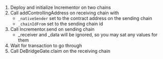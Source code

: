 1. Deploy and initialize Incrementor on two chains
2. Call addControllingAddress on receiving chain with
    - `_nativeSender` set to the contract address on the sending chain
    - `_chainIdFrom` set to the sending chain id
3. Call Incrementor.send on sending chain
    - _receiver and _data will be ignored, so you may sat any values for them
4. Wait for transaction to go through
5. Call DeBridgeGate.claim on the receiving chain